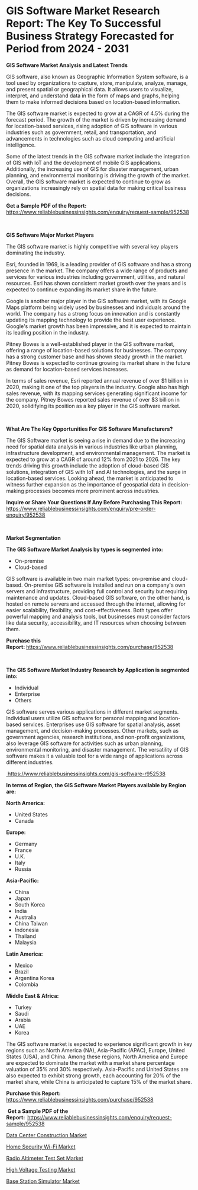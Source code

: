 <p><h1>GIS Software Market Research Report: The Key To Successful Business Strategy Forecasted for Period from 2024 - 2031</h1></p><p><strong>GIS Software Market Analysis and Latest Trends</strong></p>
<p><p>GIS software, also known as Geographic Information System software, is a tool used by organizations to capture, store, manipulate, analyze, manage, and present spatial or geographical data. It allows users to visualize, interpret, and understand data in the form of maps and graphs, helping them to make informed decisions based on location-based information.</p><p>The GIS software market is expected to grow at a CAGR of 4.5% during the forecast period. The growth of the market is driven by increasing demand for location-based services, rising adoption of GIS software in various industries such as government, retail, and transportation, and advancements in technologies such as cloud computing and artificial intelligence.</p><p>Some of the latest trends in the GIS software market include the integration of GIS with IoT and the development of mobile GIS applications. Additionally, the increasing use of GIS for disaster management, urban planning, and environmental monitoring is driving the growth of the market. Overall, the GIS software market is expected to continue to grow as organizations increasingly rely on spatial data for making critical business decisions.</p></p>
<p><strong>Get a Sample PDF of the Report:&nbsp;</strong> <a href="https://www.reliablebusinessinsights.com/enquiry/request-sample/952538">https://www.reliablebusinessinsights.com/enquiry/request-sample/952538</a></p>
<p>&nbsp;</p>
<p><strong>GIS Software Major Market Players</strong></p>
<p><p>The GIS software market is highly competitive with several key players dominating the industry. </p><p>Esri, founded in 1969, is a leading provider of GIS software and has a strong presence in the market. The company offers a wide range of products and services for various industries including government, utilities, and natural resources. Esri has shown consistent market growth over the years and is expected to continue expanding its market share in the future.</p><p>Google is another major player in the GIS software market, with its Google Maps platform being widely used by businesses and individuals around the world. The company has a strong focus on innovation and is constantly updating its mapping technology to provide the best user experience. Google's market growth has been impressive, and it is expected to maintain its leading position in the industry.</p><p>Pitney Bowes is a well-established player in the GIS software market, offering a range of location-based solutions for businesses. The company has a strong customer base and has shown steady growth in the market. Pitney Bowes is expected to continue growing its market share in the future as demand for location-based services increases.</p><p>In terms of sales revenue, Esri reported annual revenue of over $1 billion in 2020, making it one of the top players in the industry. Google also has high sales revenue, with its mapping services generating significant income for the company. Pitney Bowes reported sales revenue of over $3 billion in 2020, solidifying its position as a key player in the GIS software market.</p></p>
<p>&nbsp;</p>
<p><strong>What Are The Key Opportunities For GIS Software Manufacturers?</strong></p>
<p><p>The GIS Software market is seeing a rise in demand due to the increasing need for spatial data analysis in various industries like urban planning, infrastructure development, and environmental management. The market is expected to grow at a CAGR of around 12% from 2021 to 2026. The key trends driving this growth include the adoption of cloud-based GIS solutions, integration of GIS with IoT and AI technologies, and the surge in location-based services. Looking ahead, the market is anticipated to witness further expansion as the importance of geospatial data in decision-making processes becomes more prominent across industries.</p></p>
<p><strong>Inquire or Share Your Questions If Any Before Purchasing This Report:</strong> <a href="https://www.reliablebusinessinsights.com/enquiry/pre-order-enquiry/952538">https://www.reliablebusinessinsights.com/enquiry/pre-order-enquiry/952538</a></p>
<p>&nbsp;</p>
<p><strong>Market Segmentation</strong></p>
<p><strong>The GIS Software Market Analysis by types is segmented into:</strong></p>
<p><ul><li>On-premise</li><li>Cloud-based</li></ul></p>
<p><p>GIS software is available in two main market types: on-premise and cloud-based. On-premise GIS software is installed and run on a company's own servers and infrastructure, providing full control and security but requiring maintenance and updates. Cloud-based GIS software, on the other hand, is hosted on remote servers and accessed through the internet, allowing for easier scalability, flexibility, and cost-effectiveness. Both types offer powerful mapping and analysis tools, but businesses must consider factors like data security, accessibility, and IT resources when choosing between them.</p></p>
<p><strong>Purchase this Report:&nbsp;</strong><a href="https://www.reliablebusinessinsights.com/purchase/952538">https://www.reliablebusinessinsights.com/purchase/952538</a></p>
<p>&nbsp;</p>
<p><strong>The GIS Software Market Industry Research by Application is segmented into:</strong></p>
<p><ul><li>Individual</li><li>Enterprise</li><li>Others</li></ul></p>
<p><p>GIS software serves various applications in different market segments. Individual users utilize GIS software for personal mapping and location-based services. Enterprises use GIS software for spatial analysis, asset management, and decision-making processes. Other markets, such as government agencies, research institutions, and non-profit organizations, also leverage GIS software for activities such as urban planning, environmental monitoring, and disaster management. The versatility of GIS software makes it a valuable tool for a wide range of applications across different industries.</p></p>
<p><a href="https://www.reliablebusinessinsights.com/gis-software-r952538">&nbsp;https://www.reliablebusinessinsights.com/gis-software-r952538</a></p>
<p><strong>In terms of Region, the GIS Software Market Players available by Region are:</strong></p>
<p>
    <p> <strong> North America: </strong>
        <ul>
            <li>United States</li>
            <li>Canada</li>
        </ul>
        </p> 
    <p> <strong> Europe: </strong>
        <ul>
            <li>Germany</li>
            <li>France</li>
            <li>U.K.</li>
            <li>Italy</li>
            <li>Russia</li>
        </ul>
        </p> 
    <p> <strong> Asia-Pacific: </strong>
        <ul>
            <li>China</li>
            <li>Japan</li>
            <li>South Korea</li>
            <li>India</li>
            <li>Australia</li>
            <li>China Taiwan</li>
            <li>Indonesia</li>
            <li>Thailand</li>
            <li>Malaysia</li>
        </ul>
        </p> 
    <p> <strong> Latin America: </strong>
        <ul>
            <li>Mexico</li>
            <li>Brazil</li>
            <li>Argentina Korea</li>
            <li>Colombia</li>
        </ul>
        </p> 
    <p> <strong> Middle East & Africa: </strong>
        <ul>
            <li>Turkey</li>
            <li>Saudi</li>
            <li>Arabia</li>
            <li>UAE</li>
            <li>Korea</li>
        </ul>
    </p>
    </p>
<p><p>The GIS software market is expected to experience significant growth in key regions such as North America (NA), Asia-Pacific (APAC), Europe, United States (USA), and China. Among these regions, North America and Europe are expected to dominate the market with a market share percentage valuation of 35% and 30% respectively. Asia-Pacific and United States are also expected to exhibit strong growth, each accounting for 20% of the market share, while China is anticipated to capture 15% of the market share.</p></p>
<p><strong>Purchase this Report: </strong><a href="https://www.reliablebusinessinsights.com/purchase/952538">https://www.reliablebusinessinsights.com/purchase/952538</a></p>
<p>&nbsp;<strong>Get a Sample PDF of the Report:&nbsp;&nbsp;</strong><a href="https://www.reliablebusinessinsights.com/enquiry/request-sample/952538">https://www.reliablebusinessinsights.com/enquiry/request-sample/952538</a></p>
<p><strong></strong></p>
<p><p><a href="https://medium.com/@lavernacole31/global-data-center-construction-market-exploring-market-share-market-trends-and-future-growth-177a73e44424">Data Center Construction Market</a></p><p><a href="https://medium.com/@theomorar08/home-security-wi-fi-market-a-global-and-regional-analysis-focus-on-region-country-level-b8b096c25e01">Home Security Wi-Fi Market</a></p><p><a href="https://medium.com/@sarabits4122023/radio-altimeter-test-set-market-forecasts-market-trends-and-impact-analysis-2024-2031-42bbcda98996">Radio Altimeter Test Set Market</a></p><p><a href="https://medium.com/@malcowens787546/high-voltage-testing-market-investigation-industry-evolution-and-forecast-till-2031-1ab3693e43c5">High Voltage Testing Market</a></p><p><a href="https://medium.com/@phil.gibson0756/base-station-simulator-market-research-report-market-forecast-and-growth-prospects-with-a-steady-b91c12f814cf">Base Station Simulator Market</a></p></p>